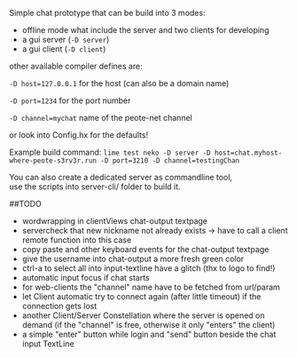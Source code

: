 Simple chat prototype that can be build into 3 modes:

- offline mode what include the server and two clients for developing
- a gui server (`-D server`)
- a gui client (`-D client`)

other available compiler defines are:  

`-D host=127.0.0.1` for the host (can also be a domain name)  

`-D port=1234` for the port number  

`-D channel=mychat` name of the peote-net channel  

or look into Config.hx for the defaults!

Example build command:
`lime test neko -D server -D host=chat.myhost-where-peote-s3rv3r.run -D port=3210 -D channel=testingChan`
  

You can also create a dedicated server as commandline tool,  
use the scripts into server-cli/ folder to build it.


##TODO

- wordwrapping in clientViews chat-output textpage
- servercheck that new nickname not already exists -> have to call a client remote function into this case
- copy paste and other keyboard events for the chat-output textpage
- give the username into chat-output a more fresh green color
- ctrl-a to select all into input-textline have a glitch (thx to logo to find!)
- automatic input focus if chat starts
- for web-clients the "channel" name have to be fetched from url/param
- let Client automatic try to connect again (after little timeout) if the connection gets lost
- another Client/Server Constellation where the server is opened on demand (if the "channel" is free, otherwise it only "enters" the client)
- a simple "enter" button while login and "send" button beside the chat input TextLine